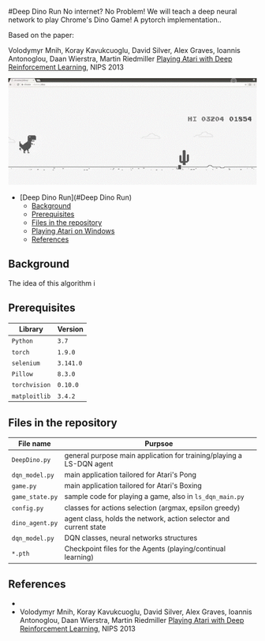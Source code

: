 #Deep Dino Run
No internet? No Problem! We will teach a deep neural network to play Chrome's Dino Game!
A pytorch implementation..

Based on the paper:

Volodymyr Mnih, Koray Kavukcuoglu, David Silver, Alex Graves, Ioannis Antonoglou,
Daan Wierstra, Martin Riedmiller [Playing Atari with Deep Reinforcement Learning](https://arxiv.org/pdf/1312.5602.pdf), NIPS 2013

![dino run](https://github.com/Gal-Kinberg/DeepDinoRun/blob/revert_checks/dino_run.gif)


- [Deep Dino Run](#Deep Dino Run)
  * [Background](#background)
  * [Prerequisites](#prerequisites)
  * [Files in the repository](#files-in-the-repository)
  * [Playing Atari on Windows](#playing-atari-on-windows)
  * [References](#references)

## Background
The idea of this algorithm i

## Prerequisites
|Library         | Version |
|----------------------|----|
|`Python`|  `3.7`|
|`torch`|  `1.9.0`|
|`selenium`|  `3.141.0`|
|`Pillow`|  `8.3.0`|
|`torchvision`|  `0.10.0`|
|`matploitlib`|  `3.4.2`|

## Files in the repository

|File name         | Purpsoe |
|----------------------|------|
|`DeepDino.py`| general purpose main application for training/playing a LS-DQN agent|
|`dqn_model.py`| main application tailored for Atari's Pong|
|`game.py`| main application tailored for Atari's Boxing|
|`game_state.py`| sample code for playing a game, also in `ls_dqn_main.py`|
|`config.py`| classes for actions selection (argmax, epsilon greedy)|
|`dino_agent.py`| agent class, holds the network, action selector and current state|
|`dqn_model.py`| DQN classes, neural networks structures|
|`*.pth`| Checkpoint files for the Agents (playing/continual learning)|

## References
* 
* Volodymyr Mnih, Koray Kavukcuoglu, David Silver, Alex Graves, Ioannis Antonoglou,
Daan Wierstra, Martin Riedmiller [Playing Atari with Deep Reinforcement Learning](https://arxiv.org/pdf/1312.5602.pdf), NIPS 2013